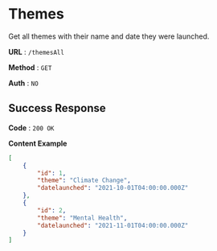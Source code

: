 # Themes
Get all themes with their name and date they were launched.

**URL** : `/themesAll`

**Method** : `GET`

**Auth** : `NO`


## Success Response
**Code** : `200 OK`

**Content Example**

```json
[
    {
        "id": 1,
        "theme": "Climate Change",
        "datelaunched": "2021-10-01T04:00:00.000Z"
    },
    {
        "id": 2,
        "theme": "Mental Health",
        "datelaunched": "2021-11-01T04:00:00.000Z"
    }
]
```